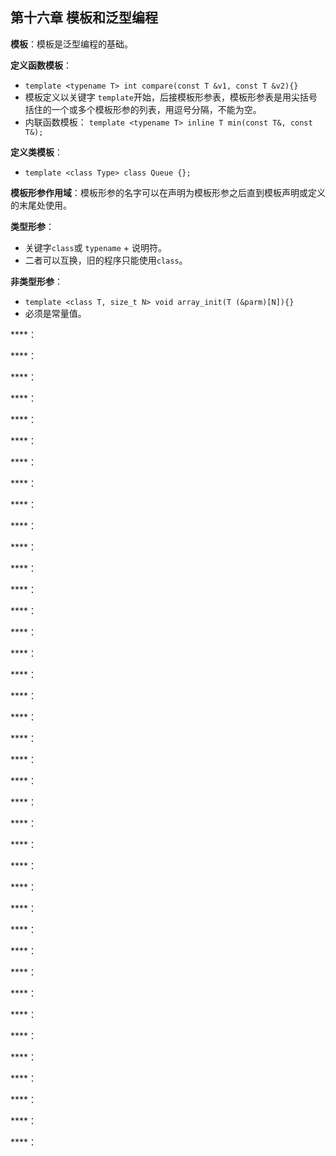 ## 第十六章 模板和泛型编程

**模板**：模板是泛型编程的基础。

**定义函数模板**：
- `template <typename T> int compare(const T &v1, const T &v2){}`
- 模板定义以关键字 `template`开始，后接模板形参表，模板形参表是用尖括号括住的一个或多个模板形参的列表，用逗号分隔，不能为空。
- 内联函数模板： `template <typename T> inline T min(const T&, const T&);`

**定义类模板**：
- `template <class Type> class Queue {};`

**模板形参作用域**：模板形参的名字可以在声明为模板形参之后直到模板声明或定义的末尾处使用。

**类型形参**：
- 关键字`class`或 `typename` + 说明符。
- 二者可以互换，旧的程序只能使用`class`。

**非类型形参**：
- `template <class T, size_t N> void array_init(T (&parm)[N]){}`
- 必须是常量值。

****：

****：

****：

****：

****：

****：

****：

****：

****：

****：

****：

****：

****：

****：

****：

****：

****：

****：

****：

****：

****：

****：

****：

****：

****：

****：

****：

****：

****：

****：

****：

****：

****：

****：

****：

****：

****：

****：

****：